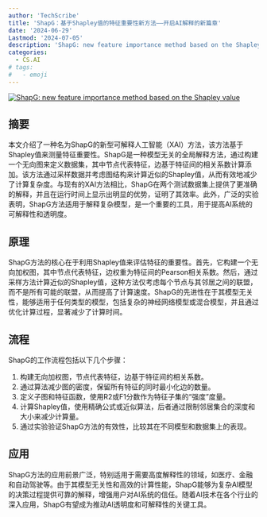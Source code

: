 ```yaml
---
author: 'TechScribe'
title: 'ShapG：基于Shapley值的特征重要性新方法——开启AI解释的新篇章'
date: '2024-06-29'
Lastmod: '2024-07-05'
description: 'ShapG: new feature importance method based on the Shapley value'
categories:
  - CS.AI
# tags:
#   - emoji
---
```


[![ShapG: new feature importance method based on the Shapley value](https://arxiv-research-1301205113.cos.ap-guangzhou.myqcloud.com/images/2407.00506v1.pdf_0.jpg)](https://arxiv.org/abs/2407.00506v1)

## 摘要

本文介绍了一种名为ShapG的新型可解释人工智能（XAI）方法，该方法基于Shapley值来测量特征重要性。ShapG是一种模型无关的全局解释方法，通过构建一个无向图来定义数据集，其中节点代表特征，边基于特征间的相关系数计算添加。该方法通过采样数据并考虑图结构来计算近似的Shapley值，从而有效地减少了计算复杂度。与现有的XAI方法相比，ShapG在两个测试数据集上提供了更准确的解释，并且在运行时间上显示出明显的优势，证明了其效率。此外，广泛的实验表明，ShapG方法适用于解释复杂模型，是一个重要的工具，用于提高AI系统的可解释性和透明度。<!--more-->

## 原理

ShapG方法的核心在于利用Shapley值来评估特征的重要性。首先，它构建一个无向加权图，其中节点代表特征，边权重为特征间的Pearson相关系数。然后，通过采样方法计算近似的Shapley值，这种方法仅考虑每个节点与其邻居之间的联盟，而不是所有可能的联盟，从而提高了计算速度。ShapG的先进性在于其模型无关性，能够适用于任何类型的模型，包括复杂的神经网络模型或混合模型，并且通过优化计算过程，显著减少了计算时间。

## 流程

ShapG的工作流程包括以下几个步骤：
1. 构建无向加权图，节点代表特征，边基于特征间的相关系数。
2. 通过算法减少图的密度，保留所有特征的同时最小化边的数量。
3. 定义子图和特征函数，使用R2或F1分数作为特征子集的“强度”度量。
4. 计算Shapley值，使用精确公式或近似算法，后者通过限制邻居集合的深度和大小来减少计算量。
5. 通过实验验证ShapG方法的有效性，比较其在不同模型和数据集上的表现。

## 应用

ShapG方法的应用前景广泛，特别适用于需要高度解释性的领域，如医疗、金融和自动驾驶等。由于其模型无关性和高效的计算性能，ShapG能够为复杂AI模型的决策过程提供可靠的解释，增强用户对AI系统的信任。随着AI技术在各个行业的深入应用，ShapG有望成为推动AI透明度和可解释性的关键工具。